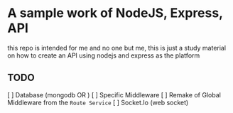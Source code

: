 # A sample work of NodeJS, Express, API
this repo is intended for me and no one but me, this is just a study material on how to create
an API using nodejs and express as the platform

## TODO

[ ] Database (mongodb OR )
[ ] Specific Middleware
[ ] Remake of Global Middleware from the `Route Service`
[ ] Socket.Io (web socket)
